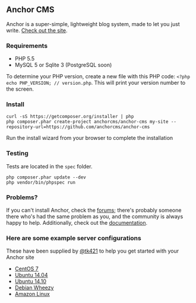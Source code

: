 ## Anchor CMS

Anchor is a super-simple, lightweight blog system, made to let you just write. [Check out the site](http://anchorcms.com/).

### Requirements

- PHP 5.5
- MySQL 5 or Sqlite 3 (PostgreSQL soon)

To determine your PHP version, create a new file with this PHP code: `<?php echo PHP_VERSION; // version.php`. This will print your version number to the screen.

### Install

	curl -sS https://getcomposer.org/installer | php
	php composer.phar create-project anchorcms/anchor-cms my-site --repository-url=https://github.com/anchorcms/anchor-cms

Run the install wizard from your browser to complete the installation

### Testing

Tests are located in the `spec` folder.

	php composer.phar update --dev
	php vendor/bin/phpspec run

### Problems?

If you can't install Anchor, check the [forums](http://forums.anchorcms.com/); there's probably someone there who's had the same problem as you, and the community is always happy to help. Additionally, check out the [documentation](http://anchorcms.com/docs).

### Here are some example server configurations

These have been supplied by [@tk421](https://github.com/tk421) to help you get started with your Anchor site

- [CentOS 7](https://manageacloud.com/cookbook/t5an3hm22jphr1eipus3bm67nb)
- [Ubuntu 14.04](https://manageacloud.com/cookbook/848chc151i3kbj79q1qtnqng3u)
- [Ubuntu 14.10](https://manageacloud.com/cookbook/anchor_cms_ubuntu_utopic_unicorn_1410)
- [Debian Wheezy](https://manageacloud.com/cookbook/s57arpb6m2sqsho287emeksoql)
- [Amazon Linux](https://manageacloud.com/cookbook/32tmgkt2rf7alk4tp1or312efp)
